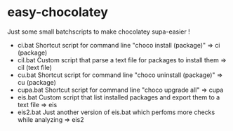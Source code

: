 # easy-chocolatey
Just some small batchscripts to make chocolatey supa-easier !
  - ci.bat        Shortcut script for command line "choco install (package)" => ci (package)
  - cil.bat       Custom script that parse a text file for packages to install them => cil (text file)
  - cu.bat        Shortcut script for command line "choco uninstall (package)" => cu (package)
  - cupa.bat      Shortcut script for command line "choco upgrade all" => cupa
  - eis.bat       Custom script that list installed packages and export them to a text file => eis
  - eis2.bat      Just another version of eis.bat which perfoms more checks while analyzing => eis2
